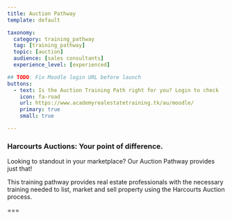 ```yaml
---
title: Auction Pathway
template: default

taxonomy:
  category: training_pathway
  tag: [training_pathway]
  topic: [auction]
  audience: [sales consultants]
  experience_level: [experienced]

## TODO: Fix Moodle login URL before launch
buttons:
  - text: Is the Auction Training Path right for you? Login to check
    icon: fa-road
    url: https://www.academyrealestatetraining.tk/au/moodle/
    primary: true
    small: true

---
```


### Harcourts Auctions: Your point of difference.

Looking to standout in your marketplace? Our Auction Pathway provides just that!

This training pathway provides real estate professionals with the necessary training needed to list, market and sell property using the Harcourts Auction process.

===

